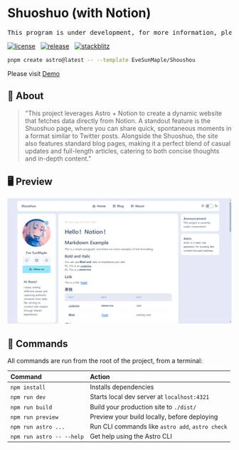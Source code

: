 # Shuoshuo (with Notion)

<pre align="center">
This program is under development, for more information, please visit [Shuoshuo/About](https://demo.shuoshuo.saroprock.com/about)
</pre>

[![license](https://badgen.net/github/license/EveSunMaple/Shoushou)](https://github.com/EveSunMaple/Shoushou/blob/main/LICENSE)&nbsp;&nbsp;&nbsp;[![release](https://badgen.net/github/release/EveSunMaple/Shoushou)](https://github.com/EveSunMaple/Shoushou/releases)&nbsp;&nbsp;&nbsp;[![stackblitz](https://developer.stackblitz.com/img/open_in_stackblitz_small.svg)](https://stackblitz.com/github/EveSunMaple/Shoushou)

```sh
pnpm create astro@latest -- --template EveSunMaple/Shoushou
```

Please visit [Demo](https://demo.shuoshuo.saroprock.com)

## 🚀 About

> "This project leverages Astro + Notion to create a dynamic website that fetches data directly from Notion. A standout feature is the Shuoshuo page, where you can share quick, spontaneous moments in a format similar to Twitter posts. Alongside the Shuoshuo, the site also features standard blog pages, making it a perfect blend of casual updates and full-length articles, catering to both concise thoughts and in-depth content."

## 🖥️ Preview

![preview](./docs/image/preview.webp)

## 🧞 Commands

All commands are run from the root of the project, from a terminal:

| Command                   | Action                                           |
| :------------------------ | :----------------------------------------------- |
| `npm install`             | Installs dependencies                            |
| `npm run dev`             | Starts local dev server at `localhost:4321`      |
| `npm run build`           | Build your production site to `./dist/`          |
| `npm run preview`         | Preview your build locally, before deploying     |
| `npm run astro ...`       | Run CLI commands like `astro add`, `astro check` |
| `npm run astro -- --help` | Get help using the Astro CLI                     |